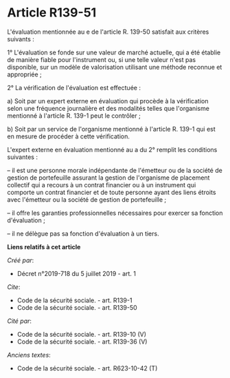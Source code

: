 # Article R139-51

L'évaluation mentionnée au e de l'article R. 139-50 satisfait aux critères suivants : 

1° L'évaluation se fonde sur une valeur de marché actuelle, qui a été établie de manière fiable pour l'instrument ou, si une
telle valeur n'est pas disponible, sur un modèle de valorisation utilisant une méthode reconnue et appropriée ; 

2° La vérification de l'évaluation est effectuée : 

a) Soit par un expert externe en évaluation qui procède à la vérification selon une fréquence journalière et des modalités
telles que l'organisme mentionné à l'article R. 139-1 peut le contrôler ; 

b) Soit par un service de l'organisme mentionné à l'article R. 139-1 qui est en mesure de procéder à cette vérification. 

L'expert externe en évaluation mentionné au a du 2° remplit les conditions suivantes : 

– il est une personne morale indépendante de l'émetteur ou de la société de gestion de portefeuille assurant la gestion de
l'organisme de placement collectif qui a recours à un contrat financier ou à un instrument qui comporte un contrat financier
et de toute personne ayant des liens étroits avec l'émetteur ou la société de gestion de portefeuille ; 

– il offre les garanties professionnelles nécessaires pour exercer sa fonction d'évaluation ; 

– il ne délègue pas sa fonction d'évaluation à un tiers.

**Liens relatifs à cet article**

_Créé par_:

  - Décret n°2019-718 du 5 juillet 2019 - art. 1

_Cite_:

  - Code de la sécurité sociale. - art. R139-1
  - Code de la sécurité sociale. - art. R139-50

_Cité par_:

  - Code de la sécurité sociale. - art. R139-10 (V)
  - Code de la sécurité sociale. - art. R139-36 (V)

_Anciens textes_:

  - Code de la sécurité sociale. - art. R623-10-42 (T)
